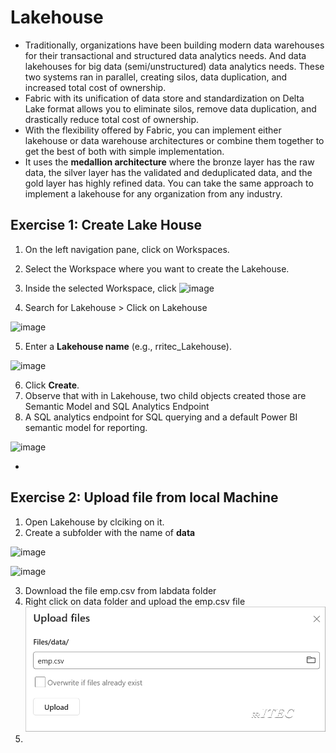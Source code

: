 # Lakehouse

- Traditionally, organizations have been building modern data warehouses for their transactional and structured data analytics needs. And data lakehouses for big data (semi/unstructured) data analytics needs. These two systems ran in parallel, creating silos, data duplication, and increased total cost of ownership.
- Fabric with its unification of data store and standardization on Delta Lake format allows you to eliminate silos, remove data duplication, and drastically reduce total cost of ownership.
- With the flexibility offered by Fabric, you can implement either lakehouse or data warehouse architectures or combine them together to get the best of both with simple implementation.
- It uses the **medallion architecture** where the bronze layer has the raw data, the silver layer has the validated and deduplicated data, and the gold layer has highly refined data. You can take the same approach to implement a lakehouse for any organization from any industry.

## Exercise 1: Create Lake House

1. On the left navigation pane, click on Workspaces.
2. Select the Workspace where you want to create the Lakehouse.
3. Inside the selected Workspace, click ![image](https://github.com/user-attachments/assets/17d0c5e3-1bea-4d74-9df2-01760eee25ed)

4. Search for Lakehouse >  Click on Lakehouse

![image](https://github.com/user-attachments/assets/f7f31b24-ef1b-4aa6-a795-276558968547)

5. Enter a **Lakehouse name** (e.g., rritec_Lakehouse).

![image](https://github.com/user-attachments/assets/050037c3-267c-48ae-8445-0193f075642c)


6. Click **Create**.
7. Observe that with in Lakehouse, two child objects created those are Semantic Model and SQL Analytics Endpoint
8. A SQL analytics endpoint for SQL querying and a default Power BI semantic model for reporting.

![image](https://github.com/user-attachments/assets/596e4548-32a5-4d2d-a5d8-1c8b363e00bc)



- 

## Exercise 2: Upload file from local Machine
1. Open Lakehouse by clciking on it.
2. Create a subfolder with the name of **data**

![image](https://github.com/user-attachments/assets/ebe76025-9538-4127-8f88-0e451f0125d0)

![image](https://github.com/user-attachments/assets/b72e2206-cfa5-476b-a318-c1a724caf4ed)


3. Download the file emp.csv from labdata folder
4. Right click on data folder and upload the emp.csv file
![alt text](image.png)
4. 

